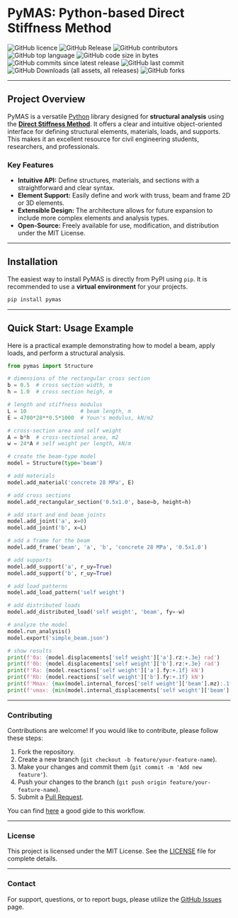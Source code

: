 # PyMAS: Python-based Direct Stiffness Method

![GitHub licence](https://img.shields.io/github/license/rvcristiand/pymas)
![GitHub Release](https://img.shields.io/github/v/release/rvcristiand/pymas)
![GitHub contributors](https://img.shields.io/github/contributors-anon/rvcristiand/pymas)
![GitHub top language](https://img.shields.io/github/languages/top/rvcristiand/pymas)
![GitHub code size in bytes](https://img.shields.io/github/languages/code-size/rvcristiand/pymas)
![GitHub commits since latest release](https://img.shields.io/github/commits-since/rvcristiand/pymas/latest)
![GitHub last commit](https://img.shields.io/github/last-commit/rvcristiand/pymas)
![GitHub Downloads (all assets, all releases)](https://img.shields.io/github/downloads/rvcristiand/pymas/total)
![GitHub forks](https://img.shields.io/github/forks/rvcristiand/pymas)

---

## Project Overview

PyMAS is a versatile [Python](https://www.python.org/) library designed for **structural analysis** using the **[Direct Stiffness Method](https://en.wikipedia.org/wiki/Direct_stiffness_method)**. It offers a clear and intuitive object-oriented interface for defining structural elements, materials, loads, and supports. This makes it an excellent resource for civil engineering students, researchers, and professionals.

### Key Features
* **Intuitive API:** Define structures, materials, and sections with a straightforward and clear syntax.
* **Element Support:** Easily define and work with truss, beam and frame 2D or 3D elements.
* **Extensible Design:** The architecture allows for future expansion to include more complex elements and analysis types.
* **Open-Source:** Freely available for use, modification, and distribution under the MIT License.

---

## Installation

The easiest way to install PyMAS is directly from PyPI using `pip`. It is recommended to use a **virtual environment** for your projects.

```bash
pip install pymas
````

-----

## Quick Start: Usage Example

Here is a practical example demonstrating how to model a beam, apply loads, and perform a structural analysis.

```python
from pymas import Structure

# dimensions of the rectangular cross section
b = 0.5  # cross section width, m
h = 1.0  # cross section heigh, m

# length and stiffness modulus
L = 10                 # beam length, m
E = 4700*28**0.5*1000  # Youn's modulus, kN/m2

# cross-section area and self weight
A = b*h  # cross-sectional area, m2
w = 24*A # self weight per length, kN/m

# create the beam-type model
model = Structure(type='beam')

# add materials
model.add_material('concrete 28 MPa', E)

# add cross sections
model.add_rectangular_section('0.5x1.0', base=b, height=h)

# add start and end beam joints
model.add_joint('a', x=0)
model.add_joint('b', x=L)

# add a frame for the beam
model.add_frame('beam', 'a', 'b', 'concrete 28 MPa', '0.5x1.0')

# add supports
model.add_support('a', r_uy=True)
model.add_support('b', r_uy=True)

# add load patterns
model.add_load_pattern('self weight')

# add distributed loads
model.add_distributed_load('self weight', 'beam', fy=-w)

# analyze the model
model.run_analysis()
model.export('simple_beam.json')

# show results
print(f'Θa: {model.displacements['self weight']['a'].rz:+.3e} rad')
print(f'Θb: {model.displacements['self weight']['b'].rz:+.3e} rad')
print(f'Ra: {model.reactions['self weight']['a'].fy:+.1f} kN')
print(f'Rb: {model.reactions['self weight']['b'].fy:+.1f} kN')
print(f'Mmax: {max(model.internal_forces['self weight']['beam'].mz):.1f} kN m')
print(f'νmax: {min(model.internal_displacements['self weight']['beam'].uy):.3e} m')
```

-----

### Contributing

Contributions are welcome\! If you would like to contribute, please follow these steps:

1.  Fork the repository.
2.  Create a new branch (`git checkout -b feature/your-feature-name`).
3.  Make your changes and commit them (`git commit -m 'Add new feature'`).
4.  Push your changes to the branch (`git push origin feature/your-feature-name`).
5.  Submit a [Pull Request](https://github.com/rvcristiand/pymas/pulls).

You can find [here](https://www.dataschool.io/how-to-contribute-on-github/) a good gide to this workflow.

-----

### License

This project is licensed under the MIT License. See the [LICENSE](https://github.com/mestradam/pymas/blob/main/LICENSE) file for complete details.

-----

### Contact

For support, questions, or to report bugs, please utilize the [GitHub Issues](https://github.com/rvcristiand/pymas/issues) page.

